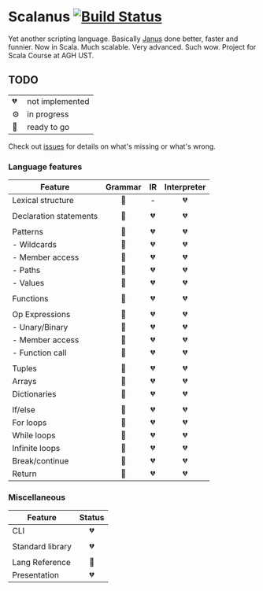 # Scalanus [![Build Status](https://travis-ci.org/mkaput/scalanus.svg?branch=master)](https://travis-ci.org/mkaput/scalanus)

Yet another scripting language. Basically [Janus](https://github.com/mkaput/janus) done better, faster and funnier. Now in Scala. Much scalable. Very advanced. Such wow. Project for Scala Course at AGH UST.

## TODO

| | |
|---|---|
| 💔 | not implemented |
| ⚙️ | in progress |
| 🎉 | ready to go |

Check out [issues](https://github.com/mkaput/scalanus/issues) for details on what's missing or what's wrong.

### Language features

| Feature | Grammar | IR  | Interpreter |
|---------|:-------:|:---:|:-----------:|
| Lexical structure       | 🎉 | - | 💔 |
| | | | |
| Declaration statements  | 🎉 | 💔 | 💔 |
| | | | |
| Patterns                | 🎉 | 💔 | 💔 |
| - Wildcards             | 🎉 | 💔 | 💔 |
| - Member access         | 🎉 | 💔 | 💔 |
| - Paths                 | 🎉 | 💔 | 💔 |
| - Values                | 🎉 | 💔 | 💔 |
| | | | |
| Functions               | 🎉 | 💔 | 💔 |
| | | | |
| Op Expressions          | 🎉 | 💔 | 💔 |
| - Unary/Binary          | 🎉 | 💔 | 💔 |
| - Member access         | 🎉 | 💔 | 💔 |
| - Function call         | 🎉 | 💔 | 💔 |
| | | | |
| Tuples                  | 🎉 | 💔 | 💔 |
| Arrays                  | 🎉 | 💔 | 💔 |
| Dictionaries            | 🎉 | 💔 | 💔 |
| | | | |
| If/else                 | 🎉 | 💔 | 💔 |
| For loops               | 🎉 | 💔 | 💔 |
| While loops             | 🎉 | 💔 | 💔 |
| Infinite loops          | 🎉 | 💔 | 💔 |
| Break/continue          | 🎉 | 💔 | 💔 |
| Return                  | 🎉 | 💔 | 💔 |

### Miscellaneous

| Feature          | Status |
|------------------|:------:|
| CLI              | 💔 |
| | | | |
| Standard library | 💔 |
| | | | |
| Lang Reference   | 🎉 |
| Presentation     | 💔 |
